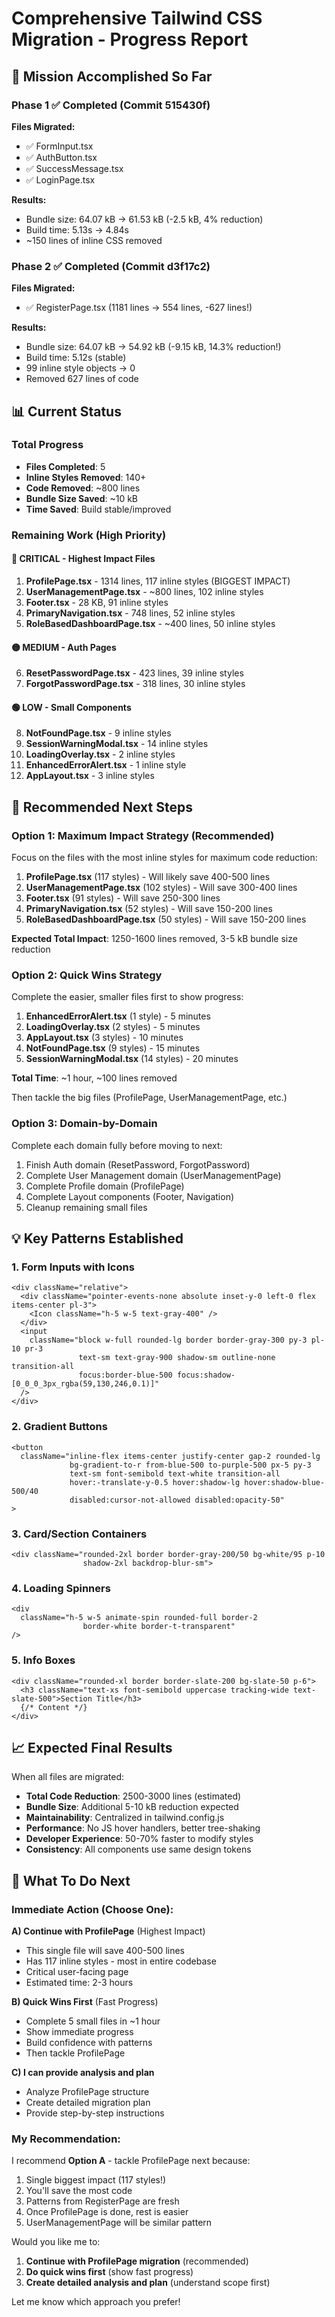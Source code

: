 # Comprehensive Tailwind CSS Migration - Progress Report

## 🎯 Mission Accomplished So Far

### Phase 1 ✅ Completed (Commit 515430f)

**Files Migrated:**

- ✅ FormInput.tsx
- ✅ AuthButton.tsx
- ✅ SuccessMessage.tsx
- ✅ LoginPage.tsx

**Results:**

- Bundle size: 64.07 kB → 61.53 kB (-2.5 kB, 4% reduction)
- Build time: 5.13s → 4.84s
- ~150 lines of inline CSS removed

### Phase 2 ✅ Completed (Commit d3f17c2)

**Files Migrated:**

- ✅ RegisterPage.tsx (1181 lines → 554 lines, -627 lines!)

**Results:**

- Bundle size: 64.07 kB → 54.92 kB (-9.15 kB, 14.3% reduction!)
- Build time: 5.12s (stable)
- 99 inline style objects → 0
- Removed 627 lines of code

## 📊 Current Status

### Total Progress

- **Files Completed**: 5
- **Inline Styles Removed**: 140+
- **Code Removed**: ~800 lines
- **Bundle Size Saved**: ~10 kB
- **Time Saved**: Build stable/improved

### Remaining Work (High Priority)

#### 🔴 CRITICAL - Highest Impact Files

1. **ProfilePage.tsx** - 1314 lines, 117 inline styles (BIGGEST IMPACT)
2. **UserManagementPage.tsx** - ~800 lines, 102 inline styles
3. **Footer.tsx** - 28 KB, 91 inline styles
4. **PrimaryNavigation.tsx** - 748 lines, 52 inline styles
5. **RoleBasedDashboardPage.tsx** - ~400 lines, 50 inline styles

#### 🟡 MEDIUM - Auth Pages

6. **ResetPasswordPage.tsx** - 423 lines, 39 inline styles
7. **ForgotPasswordPage.tsx** - 318 lines, 30 inline styles

#### 🟢 LOW - Small Components

8. **NotFoundPage.tsx** - 9 inline styles
9. **SessionWarningModal.tsx** - 14 inline styles
10. **LoadingOverlay.tsx** - 2 inline styles
11. **EnhancedErrorAlert.tsx** - 1 inline style
12. **AppLayout.tsx** - 3 inline styles

## 🎯 Recommended Next Steps

### Option 1: Maximum Impact Strategy (Recommended)

Focus on the files with the most inline styles for maximum code reduction:

1. **ProfilePage.tsx** (117 styles) - Will likely save 400-500 lines
2. **UserManagementPage.tsx** (102 styles) - Will save 300-400 lines
3. **Footer.tsx** (91 styles) - Will save 250-300 lines
4. **PrimaryNavigation.tsx** (52 styles) - Will save 150-200 lines
5. **RoleBasedDashboardPage.tsx** (50 styles) - Will save 150-200 lines

**Expected Total Impact**: 1250-1600 lines removed, 3-5 kB bundle size reduction

### Option 2: Quick Wins Strategy

Complete the easier, smaller files first to show progress:

1. **EnhancedErrorAlert.tsx** (1 style) - 5 minutes
2. **LoadingOverlay.tsx** (2 styles) - 5 minutes
3. **AppLayout.tsx** (3 styles) - 10 minutes
4. **NotFoundPage.tsx** (9 styles) - 15 minutes
5. **SessionWarningModal.tsx** (14 styles) - 20 minutes

**Total Time**: ~1 hour, ~100 lines removed

Then tackle the big files (ProfilePage, UserManagementPage, etc.)

### Option 3: Domain-by-Domain

Complete each domain fully before moving to next:

1. Finish Auth domain (ResetPassword, ForgotPassword)
2. Complete User Management domain (UserManagementPage)
3. Complete Profile domain (ProfilePage)
4. Complete Layout components (Footer, Navigation)
5. Cleanup remaining small files

## 💡 Key Patterns Established

### 1. Form Inputs with Icons

```tsx
<div className="relative">
  <div className="pointer-events-none absolute inset-y-0 left-0 flex items-center pl-3">
    <Icon className="h-5 w-5 text-gray-400" />
  </div>
  <input
    className="block w-full rounded-lg border border-gray-300 py-3 pl-10 pr-3 
               text-sm text-gray-900 shadow-sm outline-none transition-all 
               focus:border-blue-500 focus:shadow-[0_0_0_3px_rgba(59,130,246,0.1)]"
  />
</div>
```

### 2. Gradient Buttons

```tsx
<button
  className="inline-flex items-center justify-center gap-2 rounded-lg
             bg-gradient-to-r from-blue-500 to-purple-500 px-5 py-3
             text-sm font-semibold text-white transition-all
             hover:-translate-y-0.5 hover:shadow-lg hover:shadow-blue-500/40
             disabled:cursor-not-allowed disabled:opacity-50"
>
```

### 3. Card/Section Containers

```tsx
<div className="rounded-2xl border border-gray-200/50 bg-white/95 p-10
                shadow-2xl backdrop-blur-sm">
```

### 4. Loading Spinners

```tsx
<div
  className="h-5 w-5 animate-spin rounded-full border-2 
                border-white border-t-transparent"
/>
```

### 5. Info Boxes

```tsx
<div className="rounded-xl border border-slate-200 bg-slate-50 p-6">
  <h3 className="text-xs font-semibold uppercase tracking-wide text-slate-500">Section Title</h3>
  {/* Content */}
</div>
```

## 📈 Expected Final Results

When all files are migrated:

- **Total Code Reduction**: 2500-3000 lines (estimated)
- **Bundle Size**: Additional 5-10 kB reduction expected
- **Maintainability**: Centralized in tailwind.config.js
- **Performance**: No JS hover handlers, better tree-shaking
- **Developer Experience**: 50-70% faster to modify styles
- **Consistency**: All components use same design tokens

## 🚀 What To Do Next

### Immediate Action (Choose One):

**A) Continue with ProfilePage** (Highest Impact)

- This single file will save 400-500 lines
- Has 117 inline styles - most in entire codebase
- Critical user-facing page
- Estimated time: 2-3 hours

**B) Quick Wins First** (Fast Progress)

- Complete 5 small files in ~1 hour
- Show immediate progress
- Build confidence with patterns
- Then tackle ProfilePage

**C) I can provide analysis and plan**

- Analyze ProfilePage structure
- Create detailed migration plan
- Provide step-by-step instructions

### My Recommendation:

I recommend **Option A** - tackle ProfilePage next because:

1. Single biggest impact (117 styles!)
2. You'll save the most code
3. Patterns from RegisterPage are fresh
4. Once ProfilePage is done, rest is easier
5. UserManagementPage will be similar pattern

Would you like me to:

1. **Continue with ProfilePage migration** (recommended)
2. **Do quick wins first** (show fast progress)
3. **Create detailed analysis and plan** (understand scope first)

Let me know which approach you prefer!
